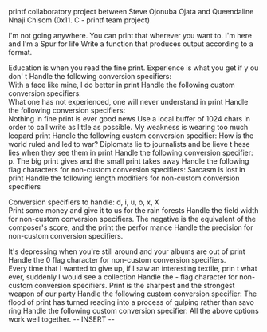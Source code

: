 printf collaboratory project between Steve Ojonuba Ojata and Queendaline Nnaji Chisom (0x11. C - printf team project)
                                                                          
I'm not going anywhere. You can print that wherever you want to. I'm here and I'm a Spur for life
Write a function that produces output according to a format.

Education is when you read the fine print. Experience is what you get if y
ou don' t
Handle the following conversion specifiers:                               
With a face like mine, I do better in print
Handle the following custom conversion specifiers:                        
What one has not experienced, one will never understand in print
Handle the following conversion specifiers:                               
Nothing in fine print is ever good news                                   Use a local buffer of 1024 chars in order to call write as little as possible.
                                                                          My weakness is wearing too much leopard print
Handle the following custom conversion specifier:                                                                                                   How is the world ruled and led to war? Diplomats lie to journalists and be
lieve t hese lies when they see them in print
Handle the following conversion specifier: p.                                                                                                       The big print gives and the small print takes away                        Handle the following flag characters for non-custom conversion specifiers:
Sarcasm is lost in print                                                  Handle the following length modifiers for non-custom conversion specifiers

Conversion specifiers to handle: d, i, u, o, x, X                                                                                          
Print some money and give it to us for the rain forests                   Handle the field width for non-custom conversion specifiers.                                                                                        The negative is the equivalent of the composer's score, and the print the perfor mance                                                              Handle the precision for non-custom conversion specifiers.

It's depressing when you're still around and your albums are out of print Handle the 0 flag character for non-custom conversion specifiers.         
Every time that I wanted to give up, if I saw an interesting textile, prin
t what ever, suddenly I would see a collection
Handle the - flag character for non-custom conversion specifiers.
                                                                          Print is the sharpest and the strongest weapon of our party               Handle the following custom conversion specifier:
                                                                          The flood of print has turned reading into a process of gulping rather than savo ring                                                               Handle the following custom conversion specifier:                                                                                                   All the above options work well together.                                 -- INSERT --
